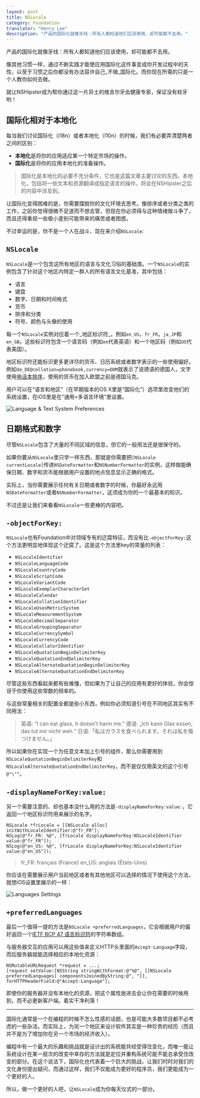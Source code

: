 ```yaml
---
layout: post
title: NSLocale
category: Foundation
translator: "Henry Lee"
description: "产品的国际化就像牙线：所有人都知道他们应该使用，却可能都不去用。"
---
```


产品的国际化就像牙线：所有人都知道他们应该使用，却可能都不去用。

像其他习惯一样，通过不断实践才能使应用国际化这件事变成你开发过程中的天性，以至于习惯之后你都没有办法容许自己_不做_国际化。而你现在所需的只是一个人教你如何去做。

就让NSHipster成为帮你通过这一片异土的维吉尔牙齿健康专家，保证没有蛀牙哟！

## 国际化相对于本地化

每当我们讨论国际化（i18n）或者本地化（l10n）的时候，我们有必要弄清楚两者之间的区别：

- **本地化**是将你的应用适应某一个特定市场的操作。
- **国际化**是将你的应用本地化的准备操作。

> 国际化是本地化的必要不充分条件，它也是这篇文章主要讨论的东西。本地化，包括将一些文本和资源翻译成指定语言的操作，将会在NSHipster之后的内容中涉及到。

让国际化变得困难的是，你需要摆脱你的文化环境去思考。像排序或者分类之类的工作，之前你觉得很微不足道而不想去管，但现在你必须得与这种情绪做斗争了，而且还得重视一些极小差别可能带来的痛苦或者困惑。

不过幸运的是，你不是一个人在战斗，现在来介绍`NSLocale`:

## `NSLocale`

`NSLocale`是一个包含这所有地区的语言与文化习俗的基础类。一个`NSLocale`的实例包含了针对这个地区内特定一群人的所有语言文化基准，其中包括：

- 语言
- 键盘
- 数字、日期和时间格式
- 货币
- 排序和分类
- 符号、颜色与头像的使用

每一个`NSLocale`实例对应着一个_地区标识符_，例如`en_US`，`fr_FR`，`ja_JP`和`en_GB`，这些标识符包含一个语言码（例如`en`代表英语）和一个地区码（例如`US`代表美国）。

地区标识符还能标识更多更详尽的货币、日历系统或者数字表示的一些使用偏好。例如`de_DE@collation=phonebook,currency=DDM`就表示了说德语的德国人，文字使用[电话本排序](http://developer.mimer.com/charts/german_phonebook.htm)，使用的货币在加入欧盟之前是德国马克。

用户可以在“语言和地区”（在早期版本的OS X里是“国际化”）选项里改变他们的系统设置，在iOS里是在“通用>多语言环境”里设置。

![Language & Text System Preferences](http://nshipster.s3.amazonaws.com/nslocale-international-system-preferences.png)

## 日期格式和数字

尽管`NSLocale`包含了大量的不同区域的信息，但它的一般用法还是很保守的。

如果你要从`NSLocale`里只学一样东西，那就是你需要把`[NSLocale currentLocale]`传进`NSDateFormatter`和`NSNumberFormatter`的实例，这样做能确保日期、数字和货币能根据用户设置的地点信息显示正确的格式。

实际上，当你需要展示任何有关日期或者数字的时候，你最好永远用`NSDateFormatter`或者`NSNumberFormatter`，这须成为你的一个最基本的知识。

不过还是让我们来看看`NSLocale`一些更棒的内容吧。

## `-objectForKey:`

`NSLocale`也有Foundation中对领域专有的迂腐特征，而没有比`-objectForKey:`这个方法更明显地体现这个迂腐了。这是这个方法里key的常量的列表：

- `NSLocaleIdentifier`
- `NSLocaleLanguageCode`
- `NSLocaleCountryCode`
- `NSLocaleScriptCode`
- `NSLocaleVariantCode`
- `NSLocaleExemplarCharacterSet`
- `NSLocaleCalendar`
- `NSLocaleCollationIdentifier`
- `NSLocaleUsesMetricSystem`
- `NSLocaleMeasurementSystem`
- `NSLocaleDecimalSeparator`
- `NSLocaleGroupingSeparator`
- `NSLocaleCurrencySymbol`
- `NSLocaleCurrencyCode`
- `NSLocaleCollatorIdentifier`
- `NSLocaleQuotationBeginDelimiterKey`
- `NSLocaleQuotationEndDelimiterKey`
- `NSLocaleAlternateQuotationBeginDelimiterKey`
- `NSLocaleAlternateQuotationEndDelimiterKey`

尽管这些东西看起来都有些难懂，但如果为了让自己的应用有更好的体验，你会惊讶于你使用这些常数的频率的。

与这些常量相关的配置全都是些小东西，例如你必须知道引号在不同地区其实有不同用法：

> 英语: “I can eat glass, it doesn't harm me.”
> 德语: „Ich kann Glas essen, das tut mir nicht weh.“
> 日语:「私はガラスを食べられます。それは私を傷つけません。」

所以如果你在实现一个为任意文本加上引号的组件，那么你需要用到`NSLocaleQuotationBeginDelimiterKey`和`NSLocaleAlternateQuotationEndDelimiterKey`，而不是仅仅用英文的这个引号`@"\""`。

## `-displayNameForKey:value:`

另一个需要注意的、却也基本没什么用的方法是`-displayNameForKey:value:`，它返回一个地区标识符用来展示的名字。

~~~{objective-c}
NSLocale *frLocale = [[NSLocale alloc] initWithLocaleIdentifier:@"fr_FR"];
NSLog(@"fr_FR: %@", [frLocale displayNameForKey:NSLocaleIdentifier value:@"fr_FR"]);
NSLog(@"en_US: %@", [frLocale displayNameForKey:NSLocaleIdentifier value:@"en_US"]);
~~~

> fr_FR: français (France)
> en_US: anglais (États-Unis)

你应该在需要展示用户当前地区或者有其他地区可以选择的情况下使用这个方法，就想iOS设置里展示的一样：

![Languages Settings](http://nshipster.s3.amazonaws.com/nslocale-languages-settings.png)

## `+preferredLanguages`


最后一个值得一提的方法是`NSLocale +preferredLanguages`，它会根据用户的偏好返回一个[IETF BCP 47 语言标识符](http://tools.ietf.org/html/bcp47)的字符串数组。

与服务器交互的应用可以用这些值来定义HTTP头里面的`Accept-Language`字段，而后服务器就能选择相应的本地化资源：

~~~{objective-c}
NSMutableURLRequest *request = ...;
[request setValue:[NSString stringWithFormat:@"%@", [[NSLocale preferredLanguages] componentsJoinedByString:@", "]], forHTTPHeaderField:@"Accept-Language"];
~~~

即使你的服务器并没有本地化的资源，把这个属性放进去会让你在需要的时候用到，而不必更新客户端。着实干净利落！

---

国际化通常是一个在编程的时候不怎么性感的话题，也是可能大多数项目都不必考虑的一些杂活。而实际上，为另一个地区来设计软件其实是一种珍贵的经历（而且并不是为了增加你在另一个市场的经济收入）。

编程中有一个最大的乐趣和挑战就是设计出的系统能共经受得住变化，而唯一能让系统设计在某一层次的改变中幸存的方法就是定位并重构系统可能不能总承受住改变的部分。在这个说法下，国际化也代表着一个巨大的挑战，让我们时时对我们的文化身份提出疑问，而通过这样，我们不仅能成为更好的程序员，我们更能成为一个更好的人。

所以，做一个更好的人吧，让`NSLocale`成为你每天仪式的一部分。
